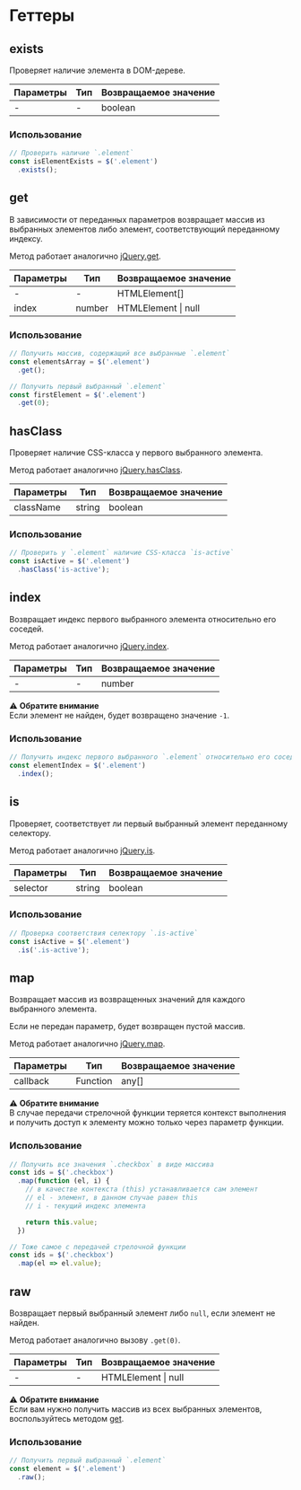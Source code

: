 # Геттеры

## exists

Проверяет наличие элемента в DOM-дереве.

| Параметры | Тип | Возвращаемое значение |
|-----------|-----|-----------------------|
| -         | -   | boolean               |

### Использование

```js
// Проверить наличие `.element`
const isElementExists = $('.element')
  .exists();
```

## get

В зависимости от переданных параметров возвращает массив из выбранных элементов либо элемент, соответствующий
переданному индексу.

Метод работает аналогично [jQuery.get](https://api.jquery.com/get/).

| Параметры | Тип    | Возвращаемое значение   |
|-----------|--------|-------------------------|
| -         | -      | HTMLElement[]           |
| index     | number | HTMLElement &#124; null |

### Использование

```js
// Получить массив, содержащий все выбранные `.element`
const elementsArray = $('.element')
  .get();

// Получить первый выбранный `.element`
const firstElement = $('.element')
  .get(0);
```

## hasClass

Проверяет наличие CSS-класса у первого выбранного элемента.

Метод работает аналогично [jQuery.hasClass](https://api.jquery.com/hasClass/).

| Параметры | Тип    | Возвращаемое значение |
|-----------|--------|-----------------------|
| className | string | boolean               |

### Использование

```js
// Проверить у `.element` наличие CSS-класса `is-active`
const isActive = $('.element')
  .hasClass('is-active');
```

## index

Возвращает индекс первого выбранного элемента относительно его соседей.

Метод работает аналогично [jQuery.index](https://api.jquery.com/index/).

| Параметры | Тип             | Возвращаемое значение |
|-----------|-----------------|-----------------------|
| -         | -               | number                |

:warning: **Обратите внимание**  
Если элемент не найден, будет возвращено значение `-1`.

### Использование

```js
// Получить индекс первого выбранного `.element` относительно его соседей
const elementIndex = $('.element')
  .index();
```

## is

Проверяет, соответствует ли первый выбранный элемент переданному селектору.

Метод работает аналогично [jQuery.is](https://api.jquery.com/is/).

| Параметры | Тип    | Возвращаемое значение |
|-----------|--------|-----------------------|
| selector  | string | boolean               |

### Использование

```js
// Проверка соответствия селектору `.is-active`
const isActive = $('.element')
  .is('.is-active');
```

## map

Возвращает массив из возвращенных значений для каждого выбранного элемента.

Если не передан параметр, будет возвращен пустой массив.

Метод работает аналогично [jQuery.map](https://api.jquery.com/map/).

| Параметры | Тип      | Возвращаемое значение |
|-----------|----------|-----------------------|
| callback  | Function | any[]                 |

:warning: **Обратите внимание**  
В случае передачи стрелочной функции теряется контекст выполнения и получить доступ к элементу можно только через
параметр функции.

### Использование

```js
// Получить все значения `.checkbox` в виде массива
const ids = $('.checkbox')
  .map(function (el, i) {
    // в качестве контекста (this) устанавливается сам элемент
    // el - элемент, в данном случае равен this
    // i - текущий индекс элемента

    return this.value;
  })

// Тоже самое с передачей стрелочной функции
const ids = $('.checkbox')
  .map(el => el.value);
```

## raw

Возвращает первый выбранный элемент либо `null`, если элемент не найден.

Метод работает аналогично вызову `.get(0)`.

| Параметры | Тип | Возвращаемое значение   |
|-----------|-----|-------------------------|
| -         | -   | HTMLElement &#124; null |

:warning: **Обратите внимание**  
Если вам нужно получить массив из всех выбранных элементов, воспользуйтесь
методом [get](https://github.com/digikid/dom-element/blob/main/docs/ru/GETTERS.md#get).

### Использование

```js
// Получить первый выбранный `.element`
const element = $('.element')
  .raw();
```
